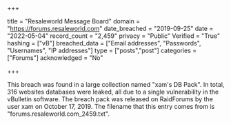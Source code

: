+++

title = "Resaleworld Message Board"
domain = "https://forums.resaleworld.com"
date_breached = "2019-09-25"
date = "2022-05-04"
record_count = "2,459"
privacy = "Public"
Verified = "True"
hashing = ["vB"]
breached_data = ["Email addresses", "Passwords", "Usernames", "IP addresses"]
type = ["posts","post"]
categories = ["Forums"]
acknowledged = "No"


+++


This breach was found in a large collection named "xam's DB Pack". In total, 316 websites databases were leaked, all due to a single vulnerability in the vBulletin software. The breach pack was released on RaidForums by the user xam on October 17, 2019. The filename that this entry comes from is "forums.resaleworld.com_2459.txt".

